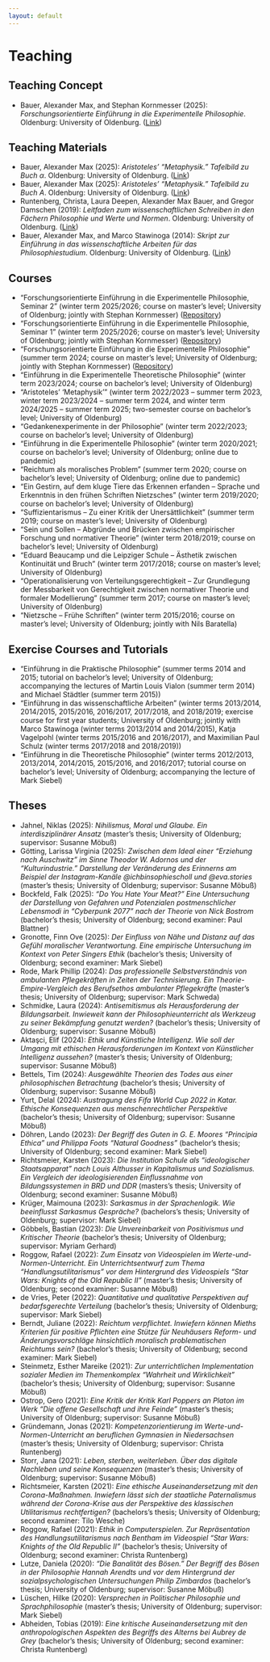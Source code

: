 ```yaml
---
layout: default
---
```


# Teaching

## Teaching Concept

+ Bauer, Alexander Max, and Stephan Kornmesser (2025): _Forschungsorientierte Einführung in die Experimentelle Philosophie_. Oldenburg: University of Oldenburg. ([Link](https://lehrkonzepte.uol.de/forschungsorientierte-einfuehrung-in-die-experimentelle-philosophie/))

## Teaching Materials

+ Bauer, Alexander Max (2025): _Aristoteles’ “Metaphysik.” Tafelbild zu Buch α_. Oldenburg: University of Oldenburg. ([Link](files/2025_bauer_aristoteles_2.pdf))
+ Bauer, Alexander Max (2025): _Aristoteles’ “Metaphysik.” Tafelbild zu Buch A_. Oldenburg: University of Oldenburg. ([Link](files/2025_bauer_aristoteles_1.pdf))
+ Runtenberg, Christa, Laura Deepen, Alexander Max Bauer, and Gregor Damschen (2019): _Leitfaden zum wissenschaftlichen Schreiben in den Fächern Philosophie und Werte und Normen_. Oldenburg: University of Oldenburg. ([Link](https://uol.de/philosophie/studienorganisation/leitfaden-zum-wissenschaftlichen-arbeiten))
+ Bauer, Alexander Max, and Marco Stawinoga (2014): _Skript zur Einführung in das wissenschaftliche Arbeiten für das Philosophiestudium_. Oldenburg: University of Oldenburg. ([Link](files/2014_bauer_stawinoga_skript.pdf))

## Courses

+ “Forschungsorientierte Einführung in die Experimentelle Philosophie, Seminar 2” (winter term 2025/2026; course on master’s level; University of Oldenburg; jointly with Stephan Kornmesser) ([Repository](https://github.com/alephmembeth/course-x-phi-2025))
+ “Forschungsorientierte Einführung in die Experimentelle Philosophie, Seminar 1” (winter term 2025/2026; course on master’s level; University of Oldenburg; jointly with Stephan Kornmesser) ([Repository](https://github.com/alephmembeth/course-x-phi-2025))
+ “Forschungsorientierte Einführung in die Experimentelle Philosophie” (summer term 2024; course on master’s level; University of Oldenburg; jointly with Stephan Kornmesser) ([Repository](https://github.com/alephmembeth/course-x-phi-2024))
+ “Einführung in die Experimentelle Theoretische Philosophie” (winter term 2023/2024; course on bachelor’s level; University of Oldenburg)
+ “Aristoteles’ ‘Metaphysik’” (winter term 2022/2023 – summer term 2023, winter term 2023/2024 – summer term 2024, and winter term 2024/2025 – summer term 2025; two-semester course on bachelor’s level; University of Oldenburg)
+ “Gedankenexperimente in der Philosophie” (winter term 2022/2023; course on bachelor’s level; University of Oldenburg)
+ “Einführung in die Experimentelle Philosophie” (winter term 2020/2021; course on bachelor’s level; University of Oldenburg; online due to pandemic)
+ “Reichtum als moralisches Problem” (summer term 2020; course on bachelor’s level; University of Oldenburg; online due to pandemic)
+ “Ein Gestirn, auf dem kluge Tiere das Erkennen erfanden – Sprache und Erkenntnis in den frühen Schriften Nietzsches” (winter term 2019/2020; course on bachelor’s level; University of Oldenburg)
+ “Suffizientarismus – Zu einer Kritik der Unersättlichkeit” (summer term 2019; course on master’s level; University of Oldenburg)
+ “Sein und Sollen – Abgründe und Brücken zwischen empirischer Forschung und normativer Theorie” (winter term 2018/2019; course on bachelor’s level; University of Oldenburg)
+ “Eduard Beaucamp und die Leipziger Schule – Ästhetik zwischen Kontinuität und Bruch” (winter term 2017/2018; course on master’s level; University of Oldenburg)
+ “Operationalisierung von Verteilungsgerechtigkeit – Zur Grundlegung der Messbarkeit von Gerechtigkeit zwischen normativer Theorie und formaler Modellierung” (summer term 2017; course on master’s level; University of Oldenburg)
+ “Nietzsche – Frühe Schriften” (winter term 2015/2016; course on master’s level; University of Oldenburg; jointly with Nils Baratella)

## Exercise Courses and Tutorials

+ “Einführung in die Praktische Philosophie” (summer terms 2014 and 2015; tutorial on bachelor’s level; University of Oldenburg; accompanying the lectures of Martin Louis Vialon (summer term 2014) and Michael Städtler (summer term 2015))
+ “Einführung in das wissenschaftliche Arbeiten” (winter terms 2013/2014, 2014/2015, 2015/2016, 2016/2017, 2017/2018, and 2018/2019; exercise course for first year students; University of Oldenburg; jointly with Marco Stawinoga (winter terms 2013/2014 and 2014/2015), Katja Vagelpohl (winter terms 2015/2016 and 2016/2017), and Maximilian Paul Schulz (winter terms 2017/2018 and 2018/2019))
+ “Einführung in die Theoretische Philosophie” (winter terms 2012/2013, 2013/2014, 2014/2015, 2015/2016, and 2016/2017; tutorial course on bachelor’s level; University of Oldenburg; accompanying the lecture of Mark Siebel)

## Theses

+ Jahnel, Niklas (2025): _Nihilismus, Moral und Glaube. Ein interdisziplinärer Ansatz_ (master’s thesis; University of Oldenburg; supervisor: Susanne Möbuß)
+ Götting, Larissa Virginia (2025): _Zwischen dem Ideal einer “Erziehung nach Auschwitz” im Sinne Theodor W. Adornos und der “Kulturindustrie.” Darstellung der Veränderung des Erinnerns am Beispiel der Instagram-Kanäle @ichbinsophiescholl und @eva.stories_ (master’s thesis; University of Oldenburg; supervisor: Susanne Möbuß)
+ Bockfeld, Falk (2025): _“Do You Hate Your Meat?” Eine Untersuchung der Darstellung von Gefahren und Potenzialen postmenschlicher Lebensmodi in “Cyberpunk 2077” nach der Theorie von Nick Bostrom_ (bachelor’s thesis; University of Oldenburg; second examiner: Paul Blattner)
+ Gronotte, Finn Ove (2025): _Der Einfluss von Nähe und Distanz auf das Gefühl moralischer Verantwortung. Eine empirische Untersuchung im Kontext von Peter Singers Ethik_ (bachelor’s thesis; University of Oldenburg; second examiner: Mark Siebel)
+ Rode, Mark Phillip (2024): _Das professionelle Selbstverständnis von ambulanten Pflegekräften in Zeiten der Technisierung. Ein Theorie-Empire-Vergleich des Berufsethos ambulanter Pflegekräfte_ (master’s thesis; University of Oldenburg; supervisor: Mark Schweda)
+ Schmidke, Laura (2024): _Antisemitismus als Herausforderung der Bildungsarbeit. Inwieweit kann der Philosophieunterricht als Werkzeug zu seiner Bekämpfung genutzt werden?_ (bachelor’s thesis; University of Oldenburg; supervisor: Susanne Möbuß)
+ Aktaşci, Elif (2024): _Ethik und Künstliche Intelligenz. Wie soll der Umgang mit ethischen Herausforderungen im Kontext von Künstlicher Intelligenz aussehen?_ (master’s thesis; University of Oldenburg; supervisor: Susanne Möbuß)
+ Bettels, Tim (2024): _Ausgewählte Theorien des Todes aus einer philosophischen Betrachtung_ (bachelor’s thesis; University of Oldenburg; supervisor: Susanne Möbuß)
+ Yurt, Delal (2024): _Austragung des Fifa World Cup 2022 in Katar. Ethische Konsequenzen aus menschenrechtlicher Perspektive_ (bachelor’s thesis; University of Oldenburg; supervisor: Susanne Möbuß)
+ Döhren, Lando (2023): _Der Begriff des Guten in G. E. Moores “Principia Ethica” und Philippa Foots “Natural Goodness”_ (bachelor’s thesis; University of Oldenburg; second examiner: Mark Siebel)
+ Richtsmeier, Karsten (2023): _Die Institution Schule als “ideologischer Staatsapparat” nach Louis Althusser in Kapitalismus und Sozialismus. Ein Vergleich der ideologisierenden Einflussnahme von Bildungssystemen in BRD und DDR_ (masters’s thesis; University of Oldenburg; second examiner: Susanne Möbuß)
+ Krüger, Maimouna (2023): _Sarkasmus in der Sprachenlogik. Wie beeinflusst Sarkasmus Gespräche?_ (bachelors’s thesis; University of Oldenburg; supervisor: Mark Siebel)
+ Göbbels, Bastian (2023): _Die Unvereinbarkeit von Positivismus und Kritischer Theorie_ (bachelor’s thesis; University of Oldenburg; supervisor: Myriam Gerhard)
+ Roggow, Rafael (2022): _Zum Einsatz von Videospielen im Werte-und-Normen-Unterricht. Ein Unterrichtsentwurf zum Thema “Handlungsutilitarismus” vor dem Hintergrund des Videospiels “Star Wars: Knights of the Old Republic II”_ (master’s thesis; University of Oldenburg; second examiner: Susanne Möbuß)
+ de Vries, Peter (2022): _Quantitative und qualitative Perspektiven auf bedarfsgerechte Verteilung_ (bachelor’s thesis; University of Oldenburg; supervisor: Mark Siebel)
+ Berndt, Juliane (2022): _Reichtum verpflichtet. Inwiefern können Mieths Kriterien für positive Pflichten eine Stütze für Neuhäusers Reform- und Änderungsvorschläge hinsichtlich moralisch problematischen Reichtums sein?_ (bachelor’s thesis; University of Oldenburg; second examiner: Mark Siebel)
+ Steinmetz, Esther Mareike (2021): _Zur unterrichtlichen Implementation sozialer Medien im Themenkomplex “Wahrheit und Wirklichkeit”_ (bachelor’s thesis; University of Oldenburg; supervisor: Susanne Möbuß)
+ Ostrop, Gero (2021): _Eine Kritik der Kritik Karl Poppers an Platon im Werk “Die offene Gesellschaft und ihre Feinde”_ (master’s thesis; University of Oldenburg; supervisor: Susanne Möbuß)
+ Gründemann, Jonas (2021): _Kompetenzorientierung im Werte-und-Normen-Unterricht an beruflichen Gymnasien in Niedersachsen_ (master’s thesis; University of Oldenburg; supervisor: Christa Runtenberg)
+ Storr, Jana (2021): _Leben, sterben, weiterleben. Über das digitale Nachleben und seine Konsequenzen_ (master’s thesis; University of Oldenburg; supervisor: Susanne Möbuß)
+ Richtsmeier, Karsten (2021): _Eine ethische Auseinandersetzung mit den Corona-Maßnahmen. Inwiefern lässt sich der staatliche Paternalismus während der Corona-Krise aus der Perspektive des klassischen Utilitarismus rechtfertigen?_ (bachelors’s thesis; University of Oldenburg; second examiner: Tilo Wesche)
+ Roggow, Rafael (2021): _Ethik in Computerspielen. Zur Repräsentation des Handlungsutilitarismus nach Bentham im Videospiel “Star Wars: Knights of the Old Republic II”_ (bachelor’s thesis; University of Oldenburg; second examiner: Christa Runtenberg)
+ Lutze, Daniela (2020): _“Die Banalität des Bösen.” Der Begriff des Bösen in der Philosophie Hannah Arendts und vor dem Hintergrund der sozialpsychologischen Untersuchungen Philip Zimbardos_ (bachelor’s thesis; University of Oldenburg; supervisor: Susanne Möbuß)
+ Lüschen, Hilke (2020): _Versprechen in Politischer Philosophie und Sprachphilosophie_ (master’s thesis; University of Oldenburg; supervisor: Mark Siebel)
+ Abheiden, Tobias (2019): _Eine kritische Auseinandersetzung mit den anthropologischen Aspekten des Begriffs des Alterns bei Aubrey de Grey_ (bachelor’s thesis; University of Oldenburg; second examiner: Christa Runtenberg)

